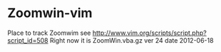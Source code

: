 Zoomwin-vim
===========

Place to track Zoomwim see http://www.vim.org/scripts/script.php?script_id=508
Right now it is ZoomWin.vba.gz ver 24 date 2012-06-18

